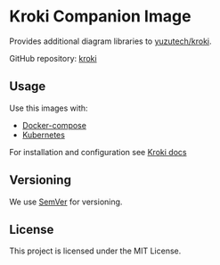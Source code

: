 # Kroki Companion Image

Provides additional diagram libraries to [yuzutech/kroki](https://hub.docker.com/r/yuzutech/kroki).

GitHub repository: [kroki](https://github.com/yuzutech/kroki)

## Usage

Use this images with:
* [Docker-compose](https://docs.kroki.io/kroki/setup/install/#_using_docker_compose)
* [Kubernetes](https://docs.kroki.io/kroki/setup/install/#_using_kubernetes)

For installation and configuration see [Kroki docs](https://docs.kroki.io/)

## Versioning

We use [SemVer](https://semver.org/) for versioning.

## License

This project is licensed under the MIT License.
